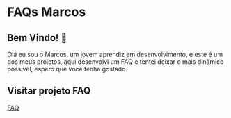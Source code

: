 # FAQs Marcos


## Bem Vindo! 👋
Olá eu sou o Marcos, um jovem aprendiz em desenvolvimento, e este é um dos meus projetos, 
aqui desenvolvi um FAQ e tentei deixar o mais dinâmico possível, espero que você tenha gostado. 

## Visitar projeto FAQ

[FAQ](https://vinnixz.github.io/meu-FAQ/)
